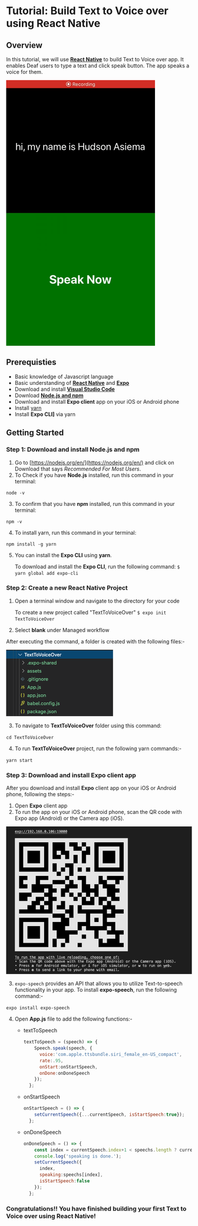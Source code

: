 # Tutorial: Build Text to Voice over using React Native

## Overview
In this tutorial, we will use [**React Native**](https://reactnative.dev/) to build Text to Voice over app. It enables Deaf users to type a text and click speak button. The app speaks a voice for them.

![Text to Voiceover demo](https://github.com/deafelimuplus/text-to-voice-over-tutorial/blob/main/images/textVoiceOverDemo.gif)

## Prerequisties
* Basic knowledge of Javascript language
* Basic understanding of [**React Native**](https://reactnative.dev/) and [**Expo**](https://expo.io)
* Download and install [**Visual Studio Code**](https://code.visualstudio.com/)
* Download [**Node.js and npm**](https://nodejs.org/en/)
* Download and install **Expo client** app on your iOS or Android phone
* Install [yarn](https://yarnpkg.com/getting-started/install)
* Install **Expo CLI]** via yarn

## Getting Started

### Step 1: Download and install Node.js and npm
1. Go to [https://nodejs.org/en/](https://nodejs.org/en/) and click on Download that says *Recommended For Most Users*.
2. To Check if you have **Node.js** installed, run this command in your terminal:
```
node -v
```
3. To confirm that you have **npm** installed, run this command in your terminal:
```
npm -v
```
4. To install yarn, run this command in your terminal:
```
npm install -g yarn
```
5. You can install the **Expo CLI** using **yarn**. 

    To download and install the **Expo CLI**, run the following command: `$ yarn global add expo-cli`

### Step 2: Create a new React Native Project

1. Open a terminal window and navigate to the directory for your code

	To create a new project called "TextToVoiceOver" `$ expo init TextToVoiceOver`
	
2. Select **blank** under Managed workflow
  
  After executing the command, a folder is created with the following files:- 
  
  ![Files](https://github.com/deafelimuplus/text-to-voice-over-tutorial/blob/main/images/files.png)
        
3. To navigate to **TextToVoiceOver** folder using this command:

`cd TextToVoiceOver`

4. To run **TextToVoiceOver** project, run the following yarn commands:-

`yarn start`

### Step 3: Download and install Expo client app

After you download and install **Expo** client app on your iOS or Android phone, following the steps:-

1. Open **Expo** client app
2. To run the app on your iOS or Android phone, scan the QR code with Expo app (Android) or the Camera app (iOS).

![Scan QR code](https://github.com/deafelimuplus/text-to-voice-over-tutorial/blob/main/images/scanQR.png)

3. `expo-speech` provides an API that allows you to utilize Text-to-speech functionality in your app. To install **expo-speech**, run the following command:-

`expo install expo-speech`

4. Open **App.js** file to add the following functions:-

	* textToSpeech
		```node.js
		textToSpeech = (speech) => {
		    Speech.speak(speech, {
		      voice:'com.apple.ttsbundle.siri_female_en-US_compact',
		      rate:.95,
		      onStart:onStartSpeech,
		      onDone:onDoneSpeech
		    });
		  };
		```
	* onStartSpeech
		```node.js
		onStartSpeech = () => {
		    setCurrentSpeech({...currentSpeech, isStartSpeech:true});
		  };
		
		```
	* onDoneSpeech
		```node.js
		onDoneSpeech = () => {
		    const index = currentSpeech.index+1 < speechs.length ? currentSpeech.index+1 : 0;
		    console.log('speaking is done.');
		    setCurrentSpeech({
		      index,
		      speaking:speechs[index],
		      isStartSpeech:false
		    });
		  };
		```





	
### Congratulations!! You have finished building your first Text to Voice over using React Native!
